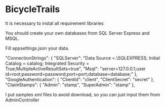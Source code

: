 # BicycleTrails
It is necessary to instal all requirement libraries

You should create your own databases from SQL Server Express and MSQL.

Fill appsettings.json your data.

"ConnectionStrings": {
    "SQLServer": "Data Source =.\\SQLEXPRESS; Initial Catalog = catalog; Integrated Security = True;MultipleActiveResultSets=true",
    "Msql": "server=127.0.0.1;user id=root;password=password;port=port;database=database;"
  },
  "GoogleAuthentication": {
    "ClientId": "client",
    "ClientSecret": "secret"
  },
  "ClaimStamps": {
    "Admin": "stamp",
    "SuperAdmin": "stamp"
  },
  
  I put samples xml files to avoid download, so you can just input them from AdminController
